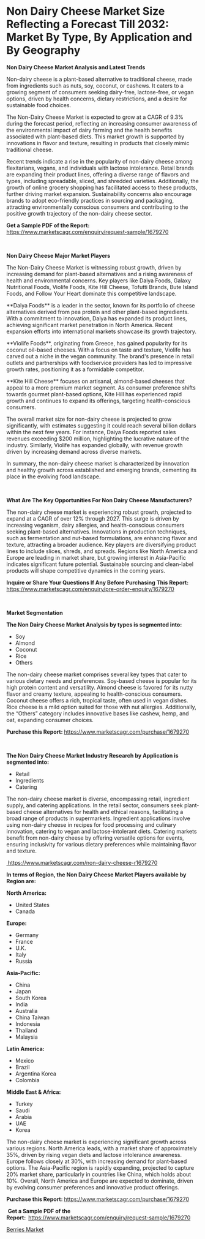 <p><h1>Non Dairy Cheese Market Size Reflecting a Forecast Till 2032: Market By Type, By Application and By Geography</h1></p><p><strong>Non Dairy Cheese Market Analysis and Latest Trends</strong></p>
<p><p>Non-dairy cheese is a plant-based alternative to traditional cheese, made from ingredients such as nuts, soy, coconut, or cashews. It caters to a growing segment of consumers seeking dairy-free, lactose-free, or vegan options, driven by health concerns, dietary restrictions, and a desire for sustainable food choices. </p><p>The Non-Dairy Cheese Market is expected to grow at a CAGR of 9.3% during the forecast period, reflecting an increasing consumer awareness of the environmental impact of dairy farming and the health benefits associated with plant-based diets. This market growth is supported by innovations in flavor and texture, resulting in products that closely mimic traditional cheese.</p><p>Recent trends indicate a rise in the popularity of non-dairy cheese among flexitarians, vegans, and individuals with lactose intolerance. Retail brands are expanding their product lines, offering a diverse range of flavors and types, including spreadable, sliced, and shredded varieties. Additionally, the growth of online grocery shopping has facilitated access to these products, further driving market expansion. Sustainability concerns also encourage brands to adopt eco-friendly practices in sourcing and packaging, attracting environmentally conscious consumers and contributing to the positive growth trajectory of the non-dairy cheese sector.</p></p>
<p><strong>Get a Sample PDF of the Report:&nbsp;</strong> <a href="https://www.marketscagr.com/enquiry/request-sample/1679270?utm_campaign=3192&utm_medium=2&utm_source=Github&utm_content=ia&utm_term=07042025&utm_id=non-dairy-cheese">https://www.marketscagr.com/enquiry/request-sample/1679270</a></p>
<p>&nbsp;</p>
<p><strong>Non Dairy Cheese Major Market Players</strong></p>
<p><p>The Non-Dairy Cheese Market is witnessing robust growth, driven by increasing demand for plant-based alternatives and a rising awareness of health and environmental concerns. Key players like Daiya Foods, Galaxy Nutritional Foods, Violife Foods, Kite Hill Cheese, Tofutti Brands, Bute Island Foods, and Follow Your Heart dominate this competitive landscape.</p><p>**Daiya Foods** is a leader in the sector, known for its portfolio of cheese alternatives derived from pea protein and other plant-based ingredients. With a commitment to innovation, Daiya has expanded its product lines, achieving significant market penetration in North America. Recent expansion efforts into international markets showcase its growth trajectory.</p><p>**Violife Foods**, originating from Greece, has gained popularity for its coconut oil-based cheeses. With a focus on taste and texture, Violife has carved out a niche in the vegan community. The brand's presence in retail outlets and partnerships with foodservice providers has led to impressive growth rates, positioning it as a formidable competitor.</p><p>**Kite Hill Cheese** focuses on artisanal, almond-based cheeses that appeal to a more premium market segment. As consumer preference shifts towards gourmet plant-based options, Kite Hill has experienced rapid growth and continues to expand its offerings, targeting health-conscious consumers.</p><p>The overall market size for non-dairy cheese is projected to grow significantly, with estimates suggesting it could reach several billion dollars within the next few years. For instance, Daiya Foods reported sales revenues exceeding $200 million, highlighting the lucrative nature of the industry. Similarly, Violife has expanded globally, with revenue growth driven by increasing demand across diverse markets.</p><p>In summary, the non-dairy cheese market is characterized by innovation and healthy growth across established and emerging brands, cementing its place in the evolving food landscape.</p></p>
<p>&nbsp;</p>
<p><strong>What Are The Key Opportunities For Non Dairy Cheese Manufacturers?</strong></p>
<p><p>The non-dairy cheese market is experiencing robust growth, projected to expand at a CAGR of over 12% through 2027. This surge is driven by increasing veganism, dairy allergies, and health-conscious consumers seeking plant-based alternatives. Innovations in production techniques, such as fermentation and nut-based formulations, are enhancing flavor and texture, attracting a broader audience. Key players are diversifying product lines to include slices, shreds, and spreads. Regions like North America and Europe are leading in market share, but growing interest in Asia-Pacific indicates significant future potential. Sustainable sourcing and clean-label products will shape competitive dynamics in the coming years.</p></p>
<p><strong>Inquire or Share Your Questions If Any Before Purchasing This Report:</strong> <a href="https://www.marketscagr.com/enquiry/pre-order-enquiry/1679270?utm_campaign=3192&utm_medium=2&utm_source=Github&utm_content=ia&utm_term=07042025&utm_id=non-dairy-cheese">https://www.marketscagr.com/enquiry/pre-order-enquiry/1679270</a></p>
<p>&nbsp;</p>
<p><strong>Market Segmentation</strong></p>
<p><strong>The Non Dairy Cheese Market Analysis by types is segmented into:</strong></p>
<p><ul><li>Soy</li><li>Almond</li><li>Coconut</li><li>Rice</li><li>Others</li></ul></p>
<p><p>The non-dairy cheese market comprises several key types that cater to various dietary needs and preferences. Soy-based cheese is popular for its high protein content and versatility. Almond cheese is favored for its nutty flavor and creamy texture, appealing to health-conscious consumers. Coconut cheese offers a rich, tropical taste, often used in vegan dishes. Rice cheese is a mild option suited for those with nut allergies. Additionally, the “Others” category includes innovative bases like cashew, hemp, and oat, expanding consumer choices.</p></p>
<p><strong>Purchase this Report:&nbsp;</strong><a href="https://www.marketscagr.com/purchase/1679270?utm_campaign=3192&utm_medium=2&utm_source=Github&utm_content=ia&utm_term=07042025&utm_id=non-dairy-cheese">https://www.marketscagr.com/purchase/1679270</a></p>
<p>&nbsp;</p>
<p><strong>The Non Dairy Cheese Market Industry Research by Application is segmented into:</strong></p>
<p><ul><li>Retail</li><li>Ingredients</li><li>Catering</li></ul></p>
<p><p>The non-dairy cheese market is diverse, encompassing retail, ingredient supply, and catering applications. In the retail sector, consumers seek plant-based cheese alternatives for health and ethical reasons, facilitating a broad range of products in supermarkets. Ingredient applications involve using non-dairy cheese in recipes for food processing and culinary innovation, catering to vegan and lactose-intolerant diets. Catering markets benefit from non-dairy cheese by offering versatile options for events, ensuring inclusivity for various dietary preferences while maintaining flavor and texture.</p></p>
<p><a href="https://www.marketscagr.com/non-dairy-cheese-r1679270?utm_campaign=3192&utm_medium=2&utm_source=Github&utm_content=ia&utm_term=07042025&utm_id=non-dairy-cheese">&nbsp;https://www.marketscagr.com/non-dairy-cheese-r1679270</a></p>
<p><strong>In terms of Region, the Non Dairy Cheese Market Players available by Region are:</strong></p>
<p>
    <p> <strong> North America: </strong>
        <ul>
            <li>United States</li>
            <li>Canada</li>
        </ul>
        </p> 
    <p> <strong> Europe: </strong>
        <ul>
            <li>Germany</li>
            <li>France</li>
            <li>U.K.</li>
            <li>Italy</li>
            <li>Russia</li>
        </ul>
        </p> 
    <p> <strong> Asia-Pacific: </strong>
        <ul>
            <li>China</li>
            <li>Japan</li>
            <li>South Korea</li>
            <li>India</li>
            <li>Australia</li>
            <li>China Taiwan</li>
            <li>Indonesia</li>
            <li>Thailand</li>
            <li>Malaysia</li>
        </ul>
        </p> 
    <p> <strong> Latin America: </strong>
        <ul>
            <li>Mexico</li>
            <li>Brazil</li>
            <li>Argentina Korea</li>
            <li>Colombia</li>
        </ul>
        </p> 
    <p> <strong> Middle East & Africa: </strong>
        <ul>
            <li>Turkey</li>
            <li>Saudi</li>
            <li>Arabia</li>
            <li>UAE</li>
            <li>Korea</li>
        </ul>
    </p>
    </p>
<p><p>The non-dairy cheese market is experiencing significant growth across various regions. North America leads, with a market share of approximately 35%, driven by rising vegan diets and lactose intolerance awareness. Europe follows closely at 30%, with increasing demand for plant-based options. The Asia-Pacific region is rapidly expanding, projected to capture 20% market share, particularly in countries like China, which holds about 10%. Overall, North America and Europe are expected to dominate, driven by evolving consumer preferences and innovative product offerings.</p></p>
<p><strong>Purchase this Report: </strong><a href="https://www.marketscagr.com/purchase/1679270?utm_campaign=3192&utm_medium=2&utm_source=Github&utm_content=ia&utm_term=07042025&utm_id=non-dairy-cheese">https://www.marketscagr.com/purchase/1679270</a></p>
<p>&nbsp;<strong>Get a Sample PDF of the Report:&nbsp;&nbsp;</strong><a href="https://www.marketscagr.com/enquiry/request-sample/1679270?utm_campaign=3192&utm_medium=2&utm_source=Github&utm_content=ia&utm_term=07042025&utm_id=non-dairy-cheese">https://www.marketscagr.com/enquiry/request-sample/1679270</a></p>
<p><strong></strong></p>
<p><p><a href="https://github.com/balapopepi/Market-Research-Report-List-1/blob/main/berries-market.md?utm_campaign=3192&utm_medium=2&utm_source=Github&utm_content=ia&utm_term=07042025&utm_id=non-dairy-cheese">Berries Market</a></p></p>